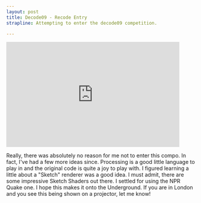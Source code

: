 ```yaml
--- 
layout: post
title: Decode09 - Recode Entry
strapline: Attempting to enter the decode09 competition.

---
```


<iframe src="https://player.vimeo.com/video/9129329" width="460" height="280" frameborder="0" webkitAllowFullScreen mozallowfullscreen allowFullScreen></iframe>


Really, there was absolutely no reason for me not to enter this compo. In fact, I've had a few more ideas since. Processing is a good little language to play in and the original code is quite a joy to play with. I figured learning a little about a "Sketch" renderer was a good idea. I must admit, there are some impressive Sketch Shaders out there. I settled for using the NPR Quake one. I hope this makes it onto the Underground. If you are in London and you see this being shown on a projector, let me know!

